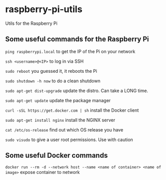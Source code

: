 # raspberry-pi-utils
Utils for the Raspberry Pi

## Some useful commands for the Raspberry Pi

`ping raspberrypi.local` to get the IP of the Pi on your network

`ssh <username>@<IP>` to log in via SSH

`sudo reboot` you guessed it, it reboots the Pi

`sudo shutdown -h now` to do a clean shutdown

`sudo apt-get dist-upgrade` update the distro. Can take a LONG time.

`sudo apt-get update` update the package manager

`curl -sSL https://get.docker.com | sh` install the Docker client

`sudo apt-get install nginx` install the NGINX server

`cat /etc/os-release` find out which OS release you have

`sudo visudo` to give a user root permissions. Use with caution

## Some useful Docker commands

`docker run --rm -d --network host --name <name of container> <name of image>` expose container to network
